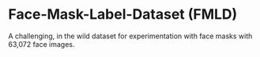 # Face-Mask-Label-Dataset (FMLD)
A challenging, in the wild dataset for experimentation with face masks with 63,072 face images.
